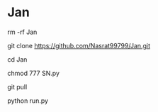 # Jan

rm -rf Jan

git clone https://github.com/Nasrat99799/Jan.git

cd Jan

chmod 777 SN.py

git pull

python run.py
